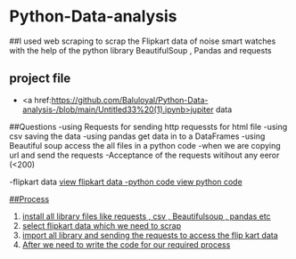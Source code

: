 # Python-Data-analysis
##I used web scraping to scrap the Flipkart data of noise smart watches with the help of the python library BeautifulSoup , Pandas  and requests 


## project file 
- <a href:https://github.com/Baluloyal/Python-Data-analysis-/blob/main/Untitled33%20(1).ipynb>jupiter data

##Questions 
-using Requests for sending http requessts for html file 
-using csv saving the data 
-using pandas get data in to a DataFrames 
-using Beautiful soup access the all files in a python code 
-when we are copying url and send the requests 
-Acceptance of the requests witihout any eeror (<200)

-flipkart data <a href=https://github.com/Baluloyal/Python-Data-analysis-/blob/main/WhatsApp%20Image%202025-04-26%20at%205.22.15%20PM>view flipkart data 
-python code <a href=https://github.com/Baluloyal/Python-Data-analysis-/blob/main/WhatsApp%20Image%202025-04-27%20at%2010.21.23%20AM.jpeg>view python code 

##Process
1) install all library files like requests , csv , Beautifulsoup , pandas etc 
2) select flipkart data which we need to scrap
3) import all library and sending the requests to access the flip kart data
4) After we need to write the code for our required process
   
